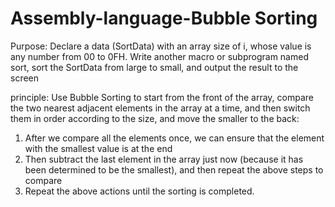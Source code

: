 # Assembly-language-Bubble Sorting

Purpose:
Declare a data (SortData) with an array size of i, whose value is any number from 00 to 0FH. Write another macro or subprogram named sort, sort the SortData from large to small, and output the result to the screen

principle:
Use Bubble Sorting to start from the front of the array, compare the two nearest adjacent elements in the array at a time, and then switch them in order according to the size, and move the smaller to the back:
1. After we compare all the elements once, we can ensure that the element with the smallest value is at the end
2. Then subtract the last element in the array just now (because it has been determined to be the smallest), and then repeat the above steps to compare
3. Repeat the above actions until the sorting is completed.
